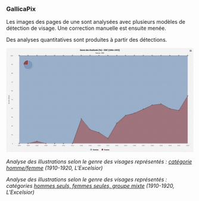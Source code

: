 ### GallicaPix

Les images des pages de une sont analysées avec plusieurs modèles de détection de visage. Une correction manuelle est ensuite menée.

Des analyses quantitatives sont produites à partir des détections.

[![Genres](https://github.com/ademec/Valda/blob/images/images/visuels/genres.jpg)](https://altomator.github.io/Introduction_to_Deep_Learning-2-Face_Detection/Excelsior/Graphes/faces-year-EN.htm)

*Analyse des illustrations selon le genre des visages représentés : [catégorie homme/femme](https://altomator.github.io/Introduction_to_Deep_Learning-2-Face_Detection/Excelsior/Graphes/faces-year-EN.htm) (1910-1920, L'Excelsior)*


*Analyse des illustrations selon le genre des visages représentés : catégories [hommes seuls, femmes seules, groupe mixte](https://altomator.github.io/Introduction_to_Deep_Learning-2-Face_Detection/Excelsior/Graphes/illustrations-genrees_an.htm) (1910-1920, L'Excelsior)*
